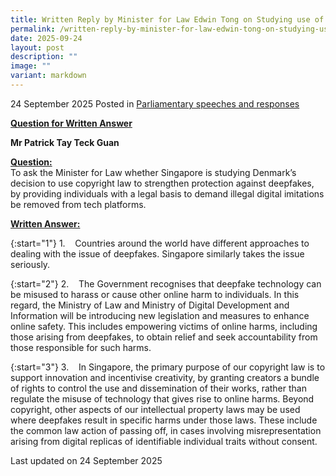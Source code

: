 ```yaml
---
title: Written Reply by Minister for Law Edwin Tong on Studying use of Copyright Law
permalink: /written-reply-by-minister-for-law-edwin-tong-on-studying-use-of-copyright-law/
date: 2025-09-24
layout: post
description: ""
image: ""
variant: markdown
---
```

24 September 2025 Posted in [Parliamentary speeches and responses](/news/parliamentary-speeches) 

<b><u>Question for Written Answer</u></b>

**Mr Patrick Tay Teck Guan** 

<b><u>Question:</u></b>
<br>To ask the Minister for Law whether Singapore is studying Denmark’s decision to use copyright law to strengthen protection against deepfakes, by providing individuals with a legal basis to demand illegal digital imitations be removed from tech platforms.

<b><u>Written Answer:</u></b>

{:start="1"}
1.&nbsp;&nbsp;&nbsp; Countries around the world have different approaches to dealing with the issue of deepfakes. Singapore similarly takes the issue seriously.

{:start="2"}
2.&nbsp;&nbsp;&nbsp; The Government recognises that deepfake technology can be misused to harass or cause other online harm to individuals. In this regard, the Ministry of Law and Ministry of Digital Development and Information will be introducing new legislation and measures to enhance online safety. This includes empowering victims of online harms, including those arising from deepfakes, to obtain relief and seek accountability from those responsible for such harms.

{:start="3"}
3.&nbsp;&nbsp;&nbsp; In Singapore, the primary purpose of our copyright law is to support innovation and incentivise creativity, by granting creators a bundle of rights to control the use and dissemination of their works, rather than regulate the misuse of technology that gives rise to online harms. Beyond copyright, other aspects of our intellectual property laws may be used where deepfakes result in specific harms under those laws. These include the common law action of passing off, in cases involving misrepresentation arising from digital replicas of identifiable individual traits without consent.

<p></p><p></p><p class="right-side-updated">Last updated on 24 September 2025</p>
